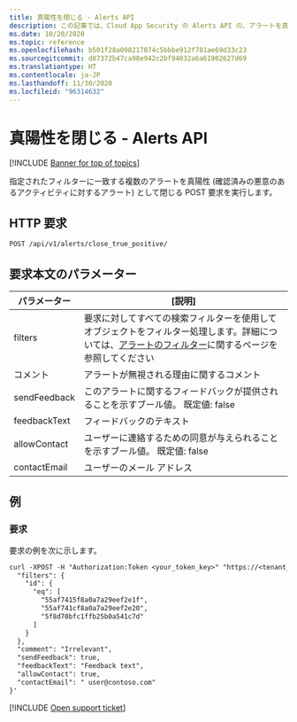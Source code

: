 ```yaml
---
title: 真陽性を閉じる - Alerts API
description: この記事では、Cloud App Security の Alerts API の、アラートを真陽性として一括で閉じる要求について説明します。
ms.date: 10/20/2020
ms.topic: reference
ms.openlocfilehash: b501f28a098217074c5bbbe912f781ae69d33c23
ms.sourcegitcommit: d87372b47ca98e942c2bf94032a6a61902627d69
ms.translationtype: HT
ms.contentlocale: ja-JP
ms.lasthandoff: 11/30/2020
ms.locfileid: "96314632"
---
```

# <a name="close-true-positive---alerts-api"></a>真陽性を閉じる - Alerts API

[!INCLUDE [Banner for top of topics](includes/banner.md)]

指定されたフィルターに一致する複数のアラートを真陽性 (確認済みの悪意のあるアクティビティに対するアラート) として閉じる POST 要求を実行します。

## <a name="http-request"></a>HTTP 要求

```rest
POST /api/v1/alerts/close_true_positive/
```

## <a name="request-body-parameters"></a>要求本文のパラメーター

| パラメーター | [説明] |
| --- | --- |
| filters | 要求に対してすべての検索フィルターを使用してオブジェクトをフィルター処理します。詳細については、[アラートのフィルター](api-alerts.md#filters)に関するページを参照してください |
| コメント | アラートが無視される理由に関するコメント |
| sendFeedback | このアラートに関するフィードバックが提供されることを示すブール値。 既定値: false |
| feedbackText | フィードバックのテキスト |
| allowContact | ユーザーに連絡するための同意が与えられることを示すブール値。 既定値: false |
| contactEmail | ユーザーのメール アドレス |

## <a name="example"></a>例

### <a name="request"></a>要求

要求の例を次に示します。

```rest
curl -XPOST -H "Authorization:Token <your_token_key>" "https://<tenant_id>.<tenant_region>.contoso.com/api/v1/alerts/close_true_positive" -d '{
  "filters": {
    "id": {
      "eq": [
        "55af7415f8a0a7a29eef2e1f",
        "55af741cf8a0a7a29eef2e20",
        "5f8d70bfc1ffb25b0a541c7d"
      ]
    }
  },
  "comment": "Irrelevant",
  "sendFeedback": true,
  "feedbackText": "Feedback text",
  "allowContact": true,
  "contactEmail": " user@contoso.com"
}'
```

[!INCLUDE [Open support ticket](includes/support.md)]

